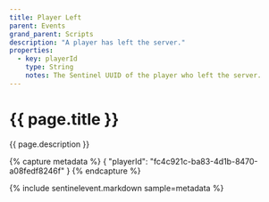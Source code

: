 ```yaml
---
title: Player Left
parent: Events
grand_parent: Scripts
description: "A player has left the server."
properties:
  - key: playerId
    type: String
    notes: The Sentinel UUID of the player who left the server.
---
```

# {{ page.title }}

{{ page.description }}

{% capture metadata %}
{
  "playerId": "fc4c921c-ba83-4d1b-8470-a08fedf8246f"
}
{% endcapture %}

{% include sentinelevent.markdown sample=metadata %}
